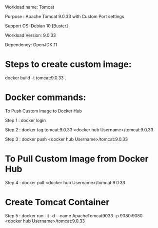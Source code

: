 Workload name: Tomcat

Purpose : Apache Tomcat 9.0.33 with Custom Port settings

Support OS: Debian 10 [Buster]

Workload Version: 9.0.33

Dependency: OpenJDK 11

# Steps to create custom image:

docker build -t tomcat:9.0.33 .

# Docker commands:

To Push Custom Image to Docker Hub

Step 1 : docker login

Step 2 : docker tag tomcat:9.0.33 \<docker hub Username\>/tomcat:9.0.33
    
Step 3 : docker push \<docker hub Username\>/tomcat:9.0.33

    
# To Pull Custom Image from Docker Hub
Step 4 : docker pull \<docker hub Username\>/tomcat:9.0.33

# Create Tomcat Container
Step 5 : docker run -it -d --name ApacheTomcat9033 -p 9080:9080 \<docker hub Username\>/tomcat:9.0.33
